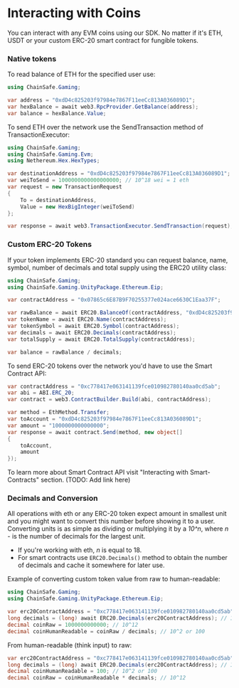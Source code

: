 # Interacting with Coins

You can interact with any EVM coins using our SDK. No matter if it's ETH,
USDT or your custom ERC-20 smart contract for fungible tokens.

### Native tokens

To read balance of ETH for the specified user use:

```csharp
using ChainSafe.Gaming;

var address = "0xdD4c825203f97984e7867F11eeCc813A036089D1";
var hexBalance = await web3.RpcProvider.GetBalance(address);
var balance = hexBalance.Value;
```

To send ETH over the network use the SendTransaction method of TransactionExecutor:

```csharp
using ChainSafe.Gaming;
using ChainSafe.Gaming.Evm;
using Nethereum.Hex.HexTypes;

var destinationAddress = "0xdD4c825203f97984e7867F11eeCc813A036089D1";
var weiToSend = 1000000000000000000; // 10^18 wei = 1 eth
var request = new TransactionRequest
{
    To = destinationAddress,
    Value = new HexBigInteger(weiToSend)
};

var response = await web3.TransactionExecutor.SendTransaction(request);
```

### Custom ERC-20 Tokens

If your token implements ERC-20 standard you can request balance, name, symbol,
number of decimals and total supply using the ERC20 utility class:

```csharp
using ChainSafe.Gaming;
using ChainSafe.Gaming.UnityPackage.Ethereum.Eip;

var contractAddress = "0x07865c6E87B9F70255377e024ace6630C1Eaa37F";

var rawBalance = await ERC20.BalanceOf(contractAddress, "0xdD4c825203f97984e7867F11eeCc813A036089D1");
var tokenName = await ERC20.Name(contractAddress);
var tokenSymbol = await ERC20.Symbol(contractAddress);
var decimals = await ERC20.Decimals(contractAddress);
var totalSupply = await ERC20.TotalSupply(contractAddress);

var balance = rawBalance / decimals;
```

To send ERC-20 tokens over the network you'd have to use the Smart Contract API:

```csharp
var contractAddress = "0xc778417e063141139fce010982780140aa0cd5ab";
var abi = ABI.ERC_20;
var contract = web3.ContractBuilder.Build(abi, contractAddress);

var method = EthMethod.Transfer;
var toAccount = "0xdD4c825203f97984e7867F11eeCc813A036089D1";
var amount = "1000000000000000";
var response = await contract.Send(method, new object[]
{
    toAccount,
    amount
});
```

To learn more about Smart Contract API visit "Interacting with Smart-Contracts" section. (TODO: Add link here)

### Decimals and Conversion

All operations with eth or any ERC-20 token expect amount in smallest unit and you might want to convert this
number before showing it to a user. Converting units is as simple as dividing or multiplying it by a _10^n_,
where _n_ - is the number of decimals for the largest unit.

- If you're working with eth, _n_ is equal to 18.
- For smart contracts use `ERC20.Decimals()` method to obtain
the number of decimals and cache it somewhere for later use.

Example of converting custom token value from raw to human-readable:

```csharp
using ChainSafe.Gaming;
using ChainSafe.Gaming.UnityPackage.Ethereum.Eip;

var erc20ContractAddress = "0xc778417e063141139fce010982780140aa0cd5ab";
long decimals = (long) await ERC20.Decimals(erc20ContractAddress); // 10^10
decimal coinRaw = 1000000000000; // 10^12
decimal coinHumanReadable = coinRaw / decimals; // 10^2 or 100
```

From human-readable (think input) to raw:

```csharp
var erc20ContractAddress = "0xc778417e063141139fce010982780140aa0cd5ab";
long decimals = (long) await ERC20.Decimals(erc20ContractAddress); // 10^10
decimal coinHumanReadable = 100; // 10^2 or 100
decimal coinRaw = coinHumanReadable * decimals; // 10^12
```

